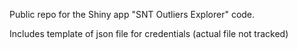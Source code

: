 Public repo for the Shiny app "SNT Outliers Explorer" code.

Includes template of json file for credentials (actual file not tracked)
